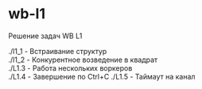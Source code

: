 # wb-l1

Решение задач WB L1  

./l1_1 - Встраивание структур  
./l1_2 - Конкурентное возведение в квадрат  
./L1.3 - Работа нескольких воркеров  
./L1.4 - Завершение по Ctrl+C
./L1.5 - Таймаут на канал  
